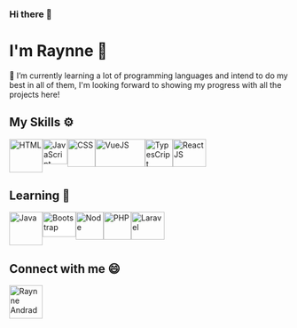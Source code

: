 ### Hi there 👋

<h1> I'm Raynne 🖤 </h1>
🚀 I’m currently learning a lot of programming languages and intend to do my best in all of them, I'm looking forward to showing my progress with all the projects here!
<h2> My Skills ⚙ </h2>
<div style="display:flex;">
  <img src="https://icones.pro/wp-content/uploads/2021/05/icone-html-rose.png" alt="HTML" width='60px' height='60px'/> 
  <img src="https://p1.hiclipart.com/preview/951/574/485/react-logo-javascript-redux-vuejs-angular-angularjs-expressjs-front-and-back-ends-png-clipart.jpg" 
       alt="JavaScript" width='45px' height='45px' style="background:#fff"/> 
  <img src="https://encrypted-tbn0.gstatic.com/images?q=tbn:ANd9GcTpNYLQj1JDQnc-3-k_3aFpAdcMI71NeOnOqKtrFzELb_rZxj4T2n2paK9Amxty89opXVI&usqp=CAU" alt="CSS"
       width='50px' height='50px'/> 
  <img src="https://miro.medium.com/max/900/1*0_zl1YRcPy0ymOpgJ0dQKA.jpeg" alt="VueJS" width='90px' height='50px' style="object-fit: cover;"/> 
   <img src="https://upload.wikimedia.org/wikipedia/commons/thumb/4/4c/Typescript_logo_2020.svg/1200px-Typescript_logo_2020.svg.png" alt="TypesCript" width='50px' height='50px'/> 
  <img src="https://upload.wikimedia.org/wikipedia/commons/thumb/a/a7/React-icon.svg/2300px-React-icon.svg.png" alt="ReactJS" width='60px' height='50px'/> 
</div>

<h2> Learning 📖 </h2>

<div style="display:flex;">
  <img src="https://logospng.org/download/java/logo-java-2048.png" alt="Java" width='60px' height='60px'/> 
  <img src="https://fuzati.com/wp-content/uploads/2016/12/Bootstrap-Logo.png" alt="Bootstrap" width='60px' height='45px' style="background:#fff"/> 
  <img src="https://encrypted-tbn0.gstatic.com/images?q=tbn:ANd9GcSPQL_6v-OP3R2SoXH4ieLAPNzsuKzv33ivMQ&usqp=CAU" alt="Node"width='50px' height='50px'/> 
  <img src="https://cdn.icon-icons.com/icons2/2389/PNG/512/php_logo_icon_144990.png" alt="PHP" height='50px' style="object-fit: cover;"/> 
  <img src="https://marvel-b1-cdn.bc0a.com/f00000000152152/www.zend.com/sites/default/files/image/2019-09/logo-laravel.jpg" alt="Laravel" width='60px' height='50px'/> 
</div>

<h2> Connect with me 😄 </h2> 
<a href="https://www.linkedin.com/in/raynne-andrade">
 <img src="https://encrypted-tbn0.gstatic.com/images?q=tbn:ANd9GcTWnXtsBgKG6YI2xjJ2ZE4YELyR3EQhX21S8A&usqp=CAU" alt="Raynne Andrade" width='60px' /> 
</a>
<!--
**Raynne-Andrade/Raynne-Andrade** is a ✨ _special_ ✨ repository because its `README.md` (this file) appears on your GitHub profile.

Here are some ideas to get you started:

- 🔭 I’m currently working on ...
- 🌱 I’m currently learning ...
- 👯 I’m looking to collaborate on ...
- 🤔 I’m looking for help with ...
- 💬 Ask me about ...
- 📫 How to reach me: ...
- 😄 Pronouns: ...
- ⚡ Fun fact: ...
-->
